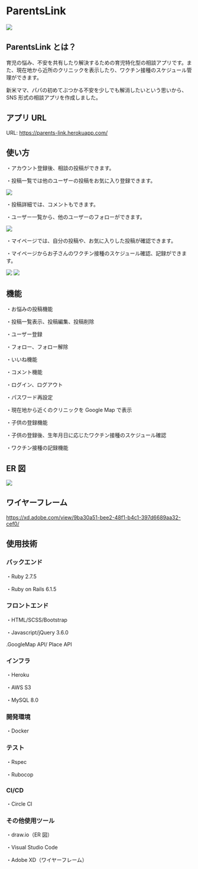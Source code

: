 # ParentsLink

<img src="https://github.com/ichiyu724/parents_app/blob/master/app/assets/images/toppage.png">

## ParentsLink とは？

育児の悩み、不安を共有したり解決するための育児特化型の相談アプリです。また、現在地から近所のクリニックを表示したり、ワクチン接種のスケジュール管理ができます。

新米ママ、パパの初めてぶつかる不安を少しでも解消したいという思いから、SNS 形式の相談アプリを作成しました。

## アプリ URL

URL: https://parents-link.herokuapp.com/

## 使い方

・アカウント登録後、相談の投稿ができます。

・投稿一覧では他のユーザーの投稿をお気に入り登録できます。

<img src="https://github.com/ichiyu724/parents_app/blob/master/app/assets/images/readme1.png">

・投稿詳細では、コメントもできます。

・ユーザー一覧から、他のユーザーのフォローができます。

<img src="https://github.com/ichiyu724/parents_app/blob/master/app/assets/images/readme2.png">

・マイページでは、自分の投稿や、お気に入りした投稿が確認できます。

・マイページからお子さんのワクチン接種のスケジュール確認、記録ができます。

<img src="https://github.com/ichiyu724/parents_app/blob/master/app/assets/images/readme3.png">
<img src="https://github.com/ichiyu724/parents_app/blob/master/app/assets/images/readme4.png">

## 機能

・お悩みの投稿機能

・投稿一覧表示、投稿編集、投稿削除

・ユーザー登録

・フォロー、フォロー解除

・いいね機能

・コメント機能

・ログイン、ログアウト

・パスワード再設定

・現在地から近くのクリニックを Google Map で表示

・子供の登録機能

・子供の登録後、生年月日に応じたワクチン接種のスケジュール確認

・ワクチン接種の記録機能

## ER 図

<img src="https://github.com/ichiyu724/parents_app/blob/master/app/assets/images/ER%E5%9B%B3.png">

## ワイヤーフレーム

https://xd.adobe.com/view/9ba30a51-bee2-48f1-b4c1-397d6689aa32-cef0/

## 使用技術

### バックエンド

・Ruby 2.7.5

・Ruby on Rails 6.1.5

### フロントエンド

・HTML/SCSS/Bootstrap

・Javascript/jQuery 3.6.0

.GoogleMap API/ Place API

### インフラ

・Heroku

・AWS S3

・MySQL 8.0

### 開発環境

・Docker

### テスト

・Rspec

・Rubocop

### CI/CD

・Circle CI

### その他使用ツール

・draw.io（ER 図）

・Visual Studio Code

・Adobe XD（ワイヤーフレーム）

